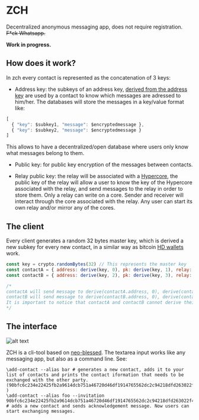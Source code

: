 # ZCH

Decentralized anonymous messaging app, does not require registration. ~~F*ck Whatsapp.~~

**Work in progress.**

## How does it work? 

In zch every contact is represented as the concatenation of 3 keys:

- Address key: the subkeys of an address key, [derived from the address key](https://sodium-friends.github.io/docs/docs/keyderivation) are used by a contact to know which messages are adressed to him/her. The databases will store the messages in a key/value format like:

``` javascript
[
  { "key": $subkey1, "message": $encryptedmessage },
  { "key": $subkey2, "message": $encryptedmessage }
]
```

This allows to have a decentralized/open database where users only know what messages belong to them.

- Public key: for public key encryption of the messages between contacts.

- Relay public key: the relay will be associated with a [Hypercore](https://github.com/hypercore-protocol/hypercore-next), the public key of the relay will allow a user to know the key of the Hypercore associated with the relay, and send messages to the relay in order to store them. Only a relay can write on a core. Sender and receiver will interact through the core associated with the relay.
Any user can start its own relay and/or mirror any of the cores.

## The client

Every client generates a random 32 bytes master key, which is derived a new subkey for every new contact, in a similar way as bitcoin [HD wallets](https://github.com/bitcoin/bips/blob/master/bip-0032.mediawiki) work.
    

``` javascript
const key = crypto.randomBytes(32) // This represents the master key
const contactA = { address: derive(key, 0), pk: derive(key, 1), relay: Buffer.from('...') }
const contactB = { address: derive(key, 2), pk: derive(key, 3), relay: Buffer.from('...') }

/*
contactA will send message to derive(contactA.address, 0), derive(contactA.address, 1) (m/0/0, m/0/1) ...
contactB will send message to derive(contactB.address, 0), derive(contactB.address, 1) (m/1/0, m/1/1) ...
It is important to notice that contactA and contactB cannot derive their keys to get each other keys.
*/

```

## The interface


![alt text](https://user-images.githubusercontent.com/15270736/150698695-8b773da1-f921-4dea-93ea-115dedaa4615.png)


ZCH is a cli-tool based on [neo-blessed](https://github.com/embarklabs/neo-blessed/).  The textarea input works like any messaging app, but also as a command line. See:

``` bash:
\add-contact --alias bar # generates a new contact, adds it to your list of contacts and prints the contact iformation that needs to be exchanged with the other party. (90bfc6c234e22425fb2a9614dcb751a46720d46df1914765562dc2c94218dfd263022f4a2ecc45f951255121e95563022dddf80ddbfe2f2d20640fbf72fb1b4f )
\add-contact --alias foo --invitation 90bfc6c234e22425fb2a9614dcb751a46720d46df1914765562dc2c94218dfd263022f4a2ecc45f951255121e95563022dddf80ddbfe2f2d20640fbf72fb1b4f # adds a new contact and sends acknowledgement message. Now users can start exchanging messages.
``` 


